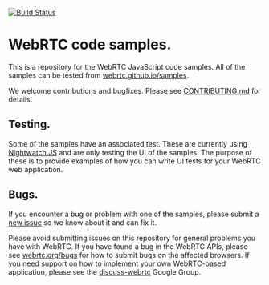 [![Build Status](https://travis-ci.org/webrtc/samples.svg?branch=gh-pages)](https://travis-ci.org/webrtc/samples/)

# WebRTC code samples.

This is a repository for the WebRTC JavaScript code samples. All of the samples can be tested from [webrtc.github.io/samples](https://webrtc.github.io/samples).

We welcome contributions and bugfixes. Please see [CONTRIBUTING.md](https://github.com/webrtc/samples/blob/gh-pages/CONTRIBUTING.md) for details.

## Testing.

Some of the samples have an associated test. These are currently using [Nightwatch.JS](https://nightwatchjs.org) and
are only testing the UI of the samples. The purpose of these is to provide examples of how you can write UI tests for
your WebRTC web application.

## Bugs.

If you encounter a bug or problem with one of the samples, please submit a
[new issue](https://github.com/webrtc/samples/issues/new) so we know about it and can fix it.

Please avoid submitting issues on this repository for general problems you have with WebRTC. If you have found a bug in
the WebRTC APIs, please see [webrtc.org/bugs](https://webrtc.org/bugs) for how to submit bugs on the affected browsers.
If you need support on how to implement your own WebRTC-based application, please see the
[discuss-webrtc](https://groups.google.com/forum/#!forum/discuss-webrtc) Google Group.

